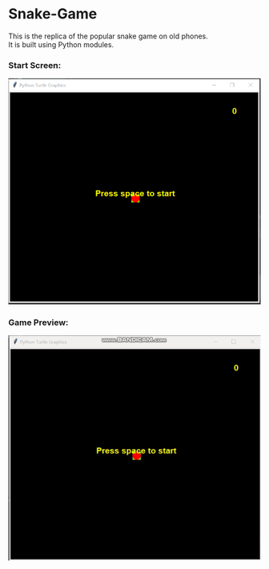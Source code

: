 # Snake-Game
This is the replica of the popular snake game on old phones.\
It is built using Python modules.

<h3> Start Screen:</h3>
<img src="start_screen.PNG" width=550px>
<h3> Game Preview:</h3>
<img src="snake_game_gif.gif">

